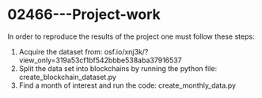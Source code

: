 # 02466---Project-work
In order to reproduce the results of the project one must follow these steps: 

1. Acquire the dataset from: osf.io/xnj3k/?view_only=319a53cf1bf542bbbe538aba37916537
2. Split the data set into blockchains by running the python file: create_blockchain_dataset.py
3. Find a month of interest and run the code: create_monthly_data.py
